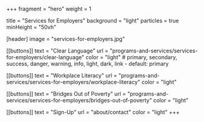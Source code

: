 +++
fragment = "hero"
weight = 1

title = "Services for Employers"
background = "light"
particles = true
minHeight = "50vh"

[header]
  image = "services-for-employers.jpg"

[[buttons]]
  text = "Clear Language"
  url = "programs-and-services/services-for-employers/clear-language"
  color = "light" # primary, secondary, success, danger, warning, info, light, dark, link - default: primary

[[buttons]]
  text = "Workplace Literacy"
  url = "programs-and-services/services-for-employers/workplace-literacy"
  color = "light"

[[buttons]]
  text = "Bridges Out of Poverty"
  url = "programs-and-services/services-for-employers/bridges-out-of-poverty"
  color = "light"

[[buttons]]
  text = "Sign-Up"
  url = "about/contact"
  color = "light"
+++






